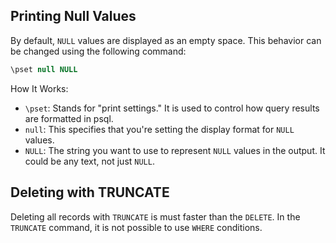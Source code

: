 ## Printing Null Values

By default, `NULL` values are displayed as an empty space. This behavior can be changed using the 
following command:

```sql
\pset null NULL
```

How It Works:
* `\pset`: Stands for "print settings." It is used to control how query results are formatted in psql.
* `null`: This specifies that you're setting the display format for `NULL` values.
* `NULL`: The string you want to use to represent `NULL` values in the output. It could be any text, not just `NULL`.


## Deleting with TRUNCATE

Deleting all records with `TRUNCATE` is must faster than the `DELETE`. In the `TRUNCATE` command, it is not possible to use `WHERE` conditions.


